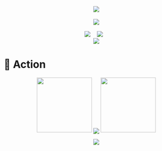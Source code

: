 <h1 align="center"><!-- 动态打字效果 -->
    <a href="https://lisir.me/">
        <img src="https://readme-typing-svg.herokuapp.com/?lines=I+am+ordinary+yet+unique.;今日事，今日毕;任何不能摧毁你的东西;都将使你更加强大;你需要掌控自己的生活;而不是被生活掌控&center=true&size=27">
    </a>
</h1>

<div align="center"><!-- 敲代码的图片 -->
    <img order-radius="100px" src="https://npm.elemecdn.com/lisir.me-imgs@1.0.9/003.gif">
</div>

<br>

<div align="center"><!-- 个人资料徽标 -->
    <a href="https://lisir.me/" target="_blank"><img src="https://img.shields.io/badge/website-%E4%B8%AA%E4%BA%BA%E7%BD%91%E7%AB%99-blue"></a>&emsp;
    <a href="https://blog.lisir.me/" target="_blank"><img src="https://img.shields.io/badge/Blog-%E4%B8%AA%E4%BA%BA%E5%8D%9A%E5%AE%A2-c32136"></a>&emsp;
</div>

<div align="center"><!-- 贪吃蛇代码贡献图 -->
    <img src="https://cdn.jsdelivr.net/gh/wkwbk/wkwbk/assets/github-contribution-grid-snake.svg">
</div>

# 🚀 Action

<p align="center"><!-- 连续提交代码天数记录 -->
    <img width="150" src="https://npm.elemecdn.com/lisir.me-imgs@1.0.9/002.png">
    <img align="center" src="https://github-readme-streak-stats.herokuapp.com/?user=wkwbk&theme=dark&hide_border=true">
    <img width="150" src="https://npm.elemecdn.com/lisir.me-imgs@1.0.9/001.png">
</p>

<div align="center"><!-- GitHub Activity Graph -->
    <img src="https://activity-graph.herokuapp.com/graph?username=wkwbk&theme=xcode">
</div>
